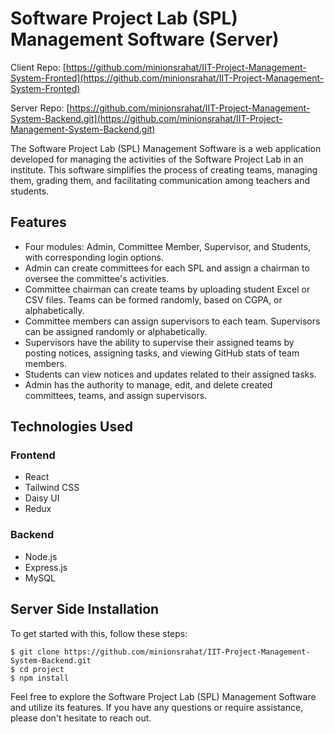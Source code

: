 # Software Project Lab (SPL) Management Software (Server)

Client Repo: [https://github.com/minionsrahat/IIT-Project-Management-System-Fronted](https://github.com/minionsrahat/IIT-Project-Management-System-Fronted)


Server Repo: [https://github.com/minionsrahat/IIT-Project-Management-System-Backend.git](https://github.com/minionsrahat/IIT-Project-Management-System-Backend.git)

The Software Project Lab (SPL) Management Software is a web application developed for managing the activities of the Software Project Lab in an institute. This software simplifies the process of creating teams, managing them, grading them, and facilitating communication among teachers and students.

## Features

- Four modules: Admin, Committee Member, Supervisor, and Students, with corresponding login options.
- Admin can create committees for each SPL and assign a chairman to oversee the committee's activities.
- Committee chairman can create teams by uploading student Excel or CSV files. Teams can be formed randomly, based on CGPA, or alphabetically.
- Committee members can assign supervisors to each team. Supervisors can be assigned randomly or alphabetically.
- Supervisors have the ability to supervise their assigned teams by posting notices, assigning tasks, and viewing GitHub stats of team members.
- Students can view notices and updates related to their assigned tasks.
- Admin has the authority to manage, edit, and delete created committees, teams, and assign supervisors.

## Technologies Used

### Frontend

- React
- Tailwind CSS
- Daisy UI
- Redux

### Backend

- Node.js
- Express.js
- MySQL



## Server Side Installation

To get started with this, follow these steps:


```
$ git clone https://github.com/minionsrahat/IIT-Project-Management-System-Backend.git
$ cd project
$ npm install

```

Feel free to explore the Software Project Lab (SPL) Management Software and utilize its features. If you have any questions or require assistance, please don't hesitate to reach out.


